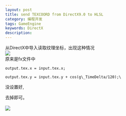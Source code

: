 ```yaml
---
layout: post
title: send TEXCOORD from DirectX9.0 to HLSL
category: 编程开发
tags: GameEngine
keywords: DirectX
description: 
---
```


从DirectX中导入读取纹理坐标，出现这种情况\
  ![](http://files.note.sdo.com/XbPJ4~kbO_Q2wE0zQ00bLy)\
 原来是fx文件中 

    output.tex.x = input.tex.x;

    output.tex.y = input.tex.y + cos(g\_TimeDelta/120);\
 没设置好,

去掉即可。\
\
 ![](http://files.note.sdo.com/XbPJ4~kbO_POwE0zQ00bLv)







